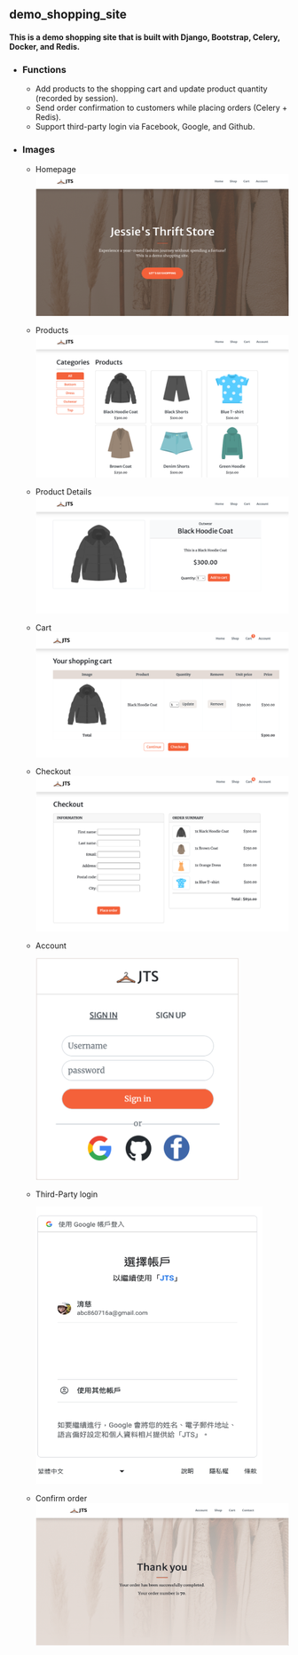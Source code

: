 ## demo_shopping_site
#### This is a demo shopping site that is built with Django, Bootstrap, Celery, Docker, and Redis.
- ### Functions
  - Add products to the shopping cart and update product quantity (recorded by session).
  - Send order confirmation to customers while placing orders (Celery + Redis).
  - Support third-party login via Facebook, Google, and Github.
- ### Images
  - Homepage
    ![image](https://github.com/yutzuuuuu/demo_shopping_site/blob/main/myshop/shop/static/img/homepage.png)
  - Products
    ![image](https://github.com/yutzuuuuu/demo_shopping_site/blob/main/myshop/shop/static/img/products.png)
  - Product Details
    ![image](https://github.com/yutzuuuuu/demo_shopping_site/blob/main/myshop/shop/static/img/product_details.png)
  - Cart
    ![image](https://github.com/yutzuuuuu/demo_shopping_site/blob/main/myshop/shop/static/img/cart.png)
  - Checkout
    ![image](https://github.com/yutzuuuuu/demo_shopping_site/blob/main/myshop/shop/static/img/checkout.png)
  - Account
    
    <img src="https://github.com/yutzuuuuu/demo_shopping_site/blob/main/myshop/shop/static/img/account.png" height="400">
  - Third-Party login
    
    <img src="https://github.com/yutzuuuuu/demo_shopping_site/blob/main/myshop/shop/static/img/third_party.png"       
      height="500">
  - Confirm order
    ![image](https://github.com/yutzuuuuu/demo_shopping_site/blob/main/myshop/shop/static/img/confirm.png)

